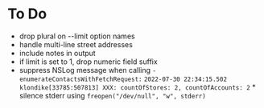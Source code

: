 #  To Do

- drop plural on --limit option names
- handle multi-line street addresses
- include notes in output
- if limit is set to 1, drop numeric field suffix
- suppress NSLog message when calling `-enumerateContactsWithFetchRequest:`
        `2022-07-30 22:34:15.502 klondike[33785:507813] XXX: countOfStores: 2, countOfAccounts: 2`
        * silence stderr using `freopen("/dev/null", "w", stderr)`
